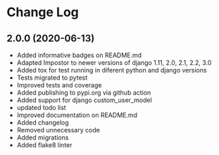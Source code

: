 # Change Log

## 2.0.0 (2020-06-13)

* Added informative badges on README.md
* Adapted Impostor to newer versions of django 1.11, 2.0, 2.1, 2.2, 3.0
* Added tox for test running in diferent python and django versions
* Tests migrated to pytest
* Improved tests and coverage
* Added publishing to pypi.org via github action
* Added support for django custom_user_model
* updated todo list
* Improved documentation on README.md
* Added changelog
* Removed unnecessary code
* Added migrations
* Added flake8 linter

